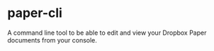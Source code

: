 # paper-cli

A command line tool to be able to edit and view your Dropbox Paper documents from your console.